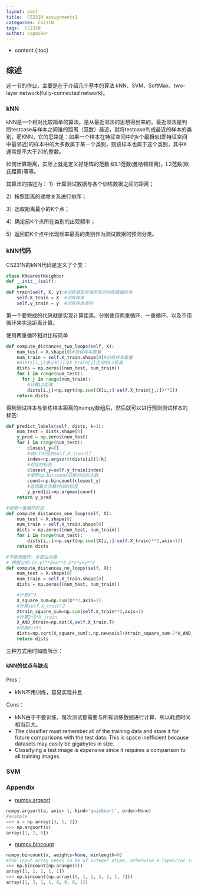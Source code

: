 ```yaml
---
layout: post
title:  CS231N assignments1
categories: CS231N
tags:  CS231N
author: ccpocker
---
```


* content
{:toc}

## 综述
这一节的作业，主要是在于介绍几个基本的算法:kNN、SVM、SoftMax、two-layer network(fully-connected network)。

### kNN
kNN是一个相对比较简单的算法。是从最近邻法的思想得出来的，最近邻法是判断testcase与样本之间谁的距离（范数）最近，就将testcase判成最近的样本的类别。而KNN，它的思路是：如果一个样本在特征空间中的k个最相似(即特征空间中最邻近)的样本中的大多数属于某一个类别，则该样本也属于这个类别，其中K通常是不大于20的整数。

如何计算距离，实际上就是定义好矩阵的范数:如L1范数(曼哈顿距离)，L2范数(欧氏距离)等等。

其算法的描述为：
1）计算测试数据与各个训练数据之间的距离；

2）按照距离的递增关系进行排序；

3）选取距离最小的K个点；

4）确定前K个点所在类别的出现频率；

5）返回前K个点中出现频率最高的类别作为测试数据的预测分类。

### kNN代码
CS231N的kNN代码是定义了个类：
```python
class KNearestNeighbor
def __init__(self):
    pass
def train(self, X, y):#训练就是存储所有的训练数据样本
    self.X_train = X  #训练样本
    self.y_train = y  #训练样本类别
```

第一个要完成的代码就是实现计算距离、分别使用两重循环、一重循环、以及不用循环来实现距离计算。

使用两重循环相对比较简单
```python
def compute_distances_two_loops(self, X):
    num_test = X.shape[0]#测试样本数量
    num_train = self.X_train.shape[0]#训练样本数量
    #dists[i,j]表示X[j]与X_train[j]之间的L2距离
    dists = np.zeros((num_test, num_train))
    for i in range(num_test):
      for j in range(num_train):
        #计算L2距离
        dists[i,j]=np.sqrt(np.sum((X[i,:]-self.X_train[j,:])**2))
    return dists
```
得到测试样本与训练样本距离的numpy数组后，然后就可以进行预测测试样本的标签:
```python
def predict_labels(self, dists, k=1):
    num_test = dists.shape[0]
    y_pred = np.zeros(num_test)
    for i in range(num_test):
        closest_y=[]
        #前k个对应的self.X_train[]
        index=np.argsort(dists[i])[:k] 
        #对应的标签
        closest_y=self.y_train[index]
        #使用np.bincount记录对应的次数
        count=np.bincount(closest_y)
        #返回最大次数对应的标签
        y_pred[i]=np.argmax(count)
    return y_pred
```








```python
#使用一重循环的话
def compute_distances_one_loop(self, X):
    num_test = X.shape[0]
    num_train = self.X_train.shape[0]
    dists = np.zeros((num_test, num_train))
    for i in range(num_test):
        dists[i,:]=np.sqrt(np.sum((X[i,:]-self.X_train)**2,axis=1))
    return dists

#不使用循环，全部由向量
# 根据公式:(x-y)**2=x**2-2*x*y+y**2
def compute_distances_no_loops(self, X):
    num_test = X.shape[0]
    num_train = self.X_train.shape[0]
    dists = np.zeros((num_test, num_train)) 

    #计算X^2
    X_square_sum=np.sum(X**2,axis=1)
    #计算self.X_train^2
    Xtrain_square_sum=np.sum(self.X_train**2,axis=1)
    #计算2*X*X_train
    X_AND_Xtrain=np.dot(X,self.X_train.T)
    #距离dists
    dists=np.sqrt(X_square_sum[:,np.newaxis]+Xtrain_square_sum-2*X_AND_Xtrain)
    return dists
```
三种方式用时如图所示：


#### kNN的优点与缺点
Pros：
* kNN不用训练，容易实现并且

Cons：
* kNN由于不要训练，每次测试都需要与所有训练数据进行计算，所以耗费时间相当巨大。
* The classifier must remember all of the training data and store it for future comparisons with the test data. This is space inefficient because datasets may easily be gigabytes in size.
* Classifying a test image is expensive since it requires a comparison to all training images.
### SVM




### Appendix

* [numpy.argsort](https://docs.scipy.org/doc/numpy-1.13.0/reference/generated/numpy.argsort.html#numpy.argsort)
```python
numpy.argsort(a, axis=-1, kind='quicksort', order=None)
#example
>>> x = np.array([3, 1, 2])
>>> np.argsort(x)
array([1, 2, 0])
```

* [numpy.bincount](https://docs.scipy.org/doc/numpy/reference/generated/numpy.bincount.html)
```python
numpy.bincount(x, weights=None, minlength=0)
#The input array needs to be of integer dtype, otherwise a TypeError is raised:
>>> np.bincount(np.arange(5))
array([1, 1, 1, 1, 1])
>>> np.bincount(np.array([0, 1, 1, 3, 2, 1, 7]))
array([1, 3, 1, 1, 0, 0, 0, 1])
```

